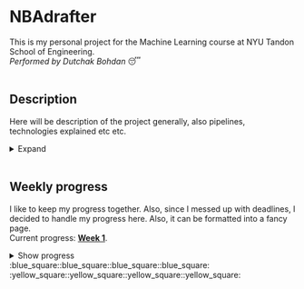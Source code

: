 # NBAdrafter
This is my personal project for the Machine Learning course at NYU Tandon School of Engineering.\
*Performed by Dutchak Bohdan* :sleeping:
<br><br>





## Description
Here will be description of the project generally, also pipelines, technologies explained etc etc.
<details>
  <summary>
    Expand
  </summary>

**Soon...**
</details>
<br>





## Weekly progress
I like to keep my progress together. Also, since I messed up with deadlines, I decided to handle my progress here. Also, it can be formatted into a fancy page.\
Current progress: **[Week 1](https://github.com/bohdan-dutchak/NBAdrafter/blob/main/README.md#week-1)**.

<details>
  <summary>
    Show progress
  </summary>



<details>
<summary><h3>Week 1</h3></summary>
  This one is the pilot week, I will only try to cope with everything.    
  
#### Work done
  - Read the book
  - slept enough
#### Problems faced
  -
#### Something else
  -      
</details>



<details>
<summary><h3>Week 2</h3></summary>
  Empty yet
  
#### Work done
  - 
#### Problems faced
  -
#### Something else
  -      
</details>



<details>
<summary><h3>Week 3</h3></summary>
  Empty yet
  
#### Work done
  - 
#### Problems faced
  -
#### Something else
  -      
</details>



<details>
<summary><h3>Week 4</h3></summary>
  Empty yet
  
#### Work done
  - 
#### Problems faced
  -
#### Something else
  -      
</details>



<details>
<summary><h3>Week 5</h3></summary>
  Empty yet
  
#### Work done
  - 
#### Problems faced
  -
#### Something else
  -      
</details>
</details>
:blue_square::blue_square::blue_square::blue_square:<br>
:yellow_square::yellow_square::yellow_square::yellow_square:
